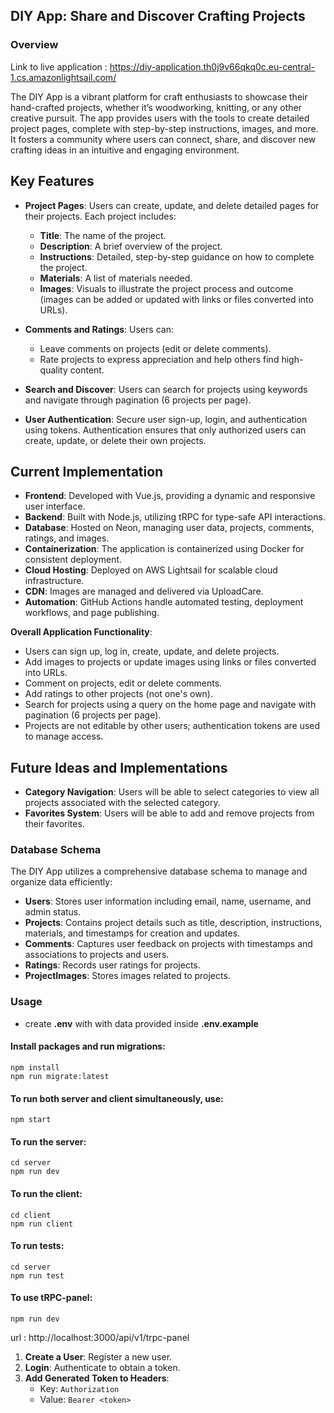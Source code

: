 ## DIY App: Share and Discover Crafting Projects

### Overview

Link to live application : https://diy-application.th0j9v66qkq0c.eu-central-1.cs.amazonlightsail.com/

The DIY App is a vibrant platform for craft enthusiasts to showcase their hand-crafted projects, whether it’s woodworking, knitting, or any other creative pursuit. The app provides users with the tools to create detailed project pages, complete with step-by-step instructions, images, and more. It fosters a community where users can connect, share, and discover new crafting ideas in an intuitive and engaging environment.

## Key Features

-   **Project Pages**: Users can create, update, and delete detailed pages for their projects. Each project includes:

    -   **Title**: The name of the project.
    -   **Description**: A brief overview of the project.
    -   **Instructions**: Detailed, step-by-step guidance on how to complete the project.
    -   **Materials**: A list of materials needed.
    -   **Images**: Visuals to illustrate the project process and outcome (images can be added or updated with links or files converted into URLs).

-   **Comments and Ratings**: Users can:

    -   Leave comments on projects (edit or delete comments).
    -   Rate projects to express appreciation and help others find high-quality content.

-   **Search and Discover**: Users can search for projects using keywords and navigate through pagination (6 projects per page).

-   **User Authentication**: Secure user sign-up, login, and authentication using tokens. Authentication ensures that only authorized users can create, update, or delete their own projects.

## Current Implementation

-   **Frontend**: Developed with Vue.js, providing a dynamic and responsive user interface.
-   **Backend**: Built with Node.js, utilizing tRPC for type-safe API interactions.
-   **Database**: Hosted on Neon, managing user data, projects, comments, ratings, and images.
-   **Containerization**: The application is containerized using Docker for consistent deployment.
-   **Cloud Hosting**: Deployed on AWS Lightsail for scalable cloud infrastructure.
-   **CDN**: Images are managed and delivered via UploadCare.
-   **Automation**: GitHub Actions handle automated testing, deployment workflows, and page publishing.

**Overall Application Functionality**:

-   Users can sign up, log in, create, update, and delete projects.
-   Add images to projects or update images using links or files converted into URLs.
-   Comment on projects, edit or delete comments.
-   Add ratings to other projects (not one's own).
-   Search for projects using a query on the home page and navigate with pagination (6 projects per page).
-   Projects are not editable by other users; authentication tokens are used to manage access.

## Future Ideas and Implementations

-   **Category Navigation**: Users will be able to select categories to view all projects associated with the selected category.
-   **Favorites System**: Users will be able to add and remove projects from their favorites.

### Database Schema

The DIY App utilizes a comprehensive database schema to manage and organize data efficiently:

-   **Users**: Stores user information including email, name, username, and admin status.
-   **Projects**: Contains project details such as title, description, instructions, materials, and timestamps for creation and updates.
-   **Comments**: Captures user feedback on projects with timestamps and associations to projects and users.
-   **Ratings**: Records user ratings for projects.
-   **ProjectImages**: Stores images related to projects.

### Usage

-   create **.env** with with data provided inside **.env.example**

#### Install packages and run migrations:

    npm install
    npm run migrate:latest

#### To run both server and client simultaneously, use:

    npm start

#### To run the server:

    cd server
    npm run dev

#### To run the client:

    cd client
    npm run client

#### To run tests:

    cd server
    npm run test

#### To use tRPC-panel:

    npm run dev

url : http://localhost:3000/api/v1/trpc-panel

1.  **Create a User**: Register a new user.
2.  **Login**: Authenticate to obtain a token.
3.  **Add Generated Token to Headers**:
    -   Key: `Authorization`
    -   Value: `Bearer <token>`
